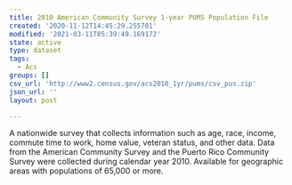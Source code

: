 ```yaml
---
title: 2010 American Community Survey 1-year PUMS Population File
created: '2020-11-12T14:45:29.255701'
modified: '2021-03-11T05:39:49.169172'
state: active
type: dataset
tags:
  - Acs
groups: []
csv_url: 'http://www2.census.gov/acs2010_1yr/pums/csv_pus.zip'
json_url: ''
layout: post

---
```

A nationwide survey that collects information such as age, race, income, commute time to work, home value, veteran status, and other data. Data from the American Community Survey and the Puerto Rico Community Survey were collected during calendar year 2010. Available for geographic areas with populations of 65,000 or more.
